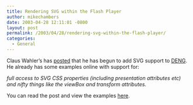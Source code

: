 ```yaml
---
title: Rendering SVG within the Flash Player
author: mikechambers
date: 2003-04-28 12:11:01 -0800
layout: post
permalink: /2003/04/28/rendering-svg-within-the-flash-player/
categories:
  - General
---
```



Claus Wahler&#8217;s has [posted][1] that he has begun to add SVG support to [DENG][2]. He already has some examples online with support for:

*full access to SVG CSS properties (including presentation attributes etc) and nifty things like the viewBox and transform attributes.*

You can read the post and view the examples [here][1].

 [1]: http://claus.packts.net/w3blog/index.php?id=57
 [2]: http://claus.packts.net/deng/